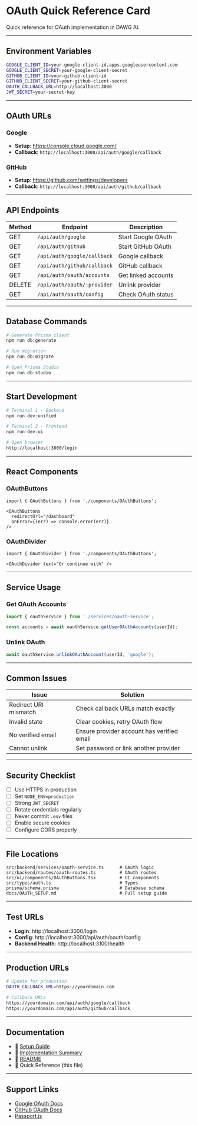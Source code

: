 # OAuth Quick Reference Card

Quick reference for OAuth implementation in DAWG AI.

---

## Environment Variables

```bash
GOOGLE_CLIENT_ID=your-google-client-id.apps.googleusercontent.com
GOOGLE_CLIENT_SECRET=your-google-client-secret
GITHUB_CLIENT_ID=your-github-client-id
GITHUB_CLIENT_SECRET=your-github-client-secret
OAUTH_CALLBACK_URL=http://localhost:3000
JWT_SECRET=your-secret-key
```

---

## OAuth URLs

### Google
- **Setup**: https://console.cloud.google.com/
- **Callback**: `http://localhost:3000/api/auth/google/callback`

### GitHub
- **Setup**: https://github.com/settings/developers
- **Callback**: `http://localhost:3000/api/auth/github/callback`

---

## API Endpoints

| Method | Endpoint | Description |
|--------|----------|-------------|
| GET | `/api/auth/google` | Start Google OAuth |
| GET | `/api/auth/github` | Start GitHub OAuth |
| GET | `/api/auth/google/callback` | Google callback |
| GET | `/api/auth/github/callback` | GitHub callback |
| GET | `/api/auth/oauth/accounts` | Get linked accounts |
| DELETE | `/api/auth/oauth/:provider` | Unlink provider |
| GET | `/api/auth/oauth/config` | Check OAuth status |

---

## Database Commands

```bash
# Generate Prisma client
npm run db:generate

# Run migration
npm run db:migrate

# Open Prisma Studio
npm run db:studio
```

---

## Start Development

```bash
# Terminal 1 - Backend
npm run dev:unified

# Terminal 2 - Frontend
npm run dev:ui

# Open browser
http://localhost:3000/login
```

---

## React Components

### OAuthButtons
```tsx
import { OAuthButtons } from './components/OAuthButtons';

<OAuthButtons
  redirectUrl="/dashboard"
  onError={(err) => console.error(err)}
/>
```

### OAuthDivider
```tsx
import { OAuthDivider } from './components/OAuthButtons';

<OAuthDivider text="Or continue with" />
```

---

## Service Usage

### Get OAuth Accounts
```typescript
import { oauthService } from './services/oauth-service';

const accounts = await oauthService.getUserOAuthAccounts(userId);
```

### Unlink OAuth
```typescript
await oauthService.unlinkOAuthAccount(userId, 'google');
```

---

## Common Issues

| Issue | Solution |
|-------|----------|
| Redirect URI mismatch | Check callback URLs match exactly |
| Invalid state | Clear cookies, retry OAuth flow |
| No verified email | Ensure provider account has verified email |
| Cannot unlink | Set password or link another provider |

---

## Security Checklist

- [ ] Use HTTPS in production
- [ ] Set `NODE_ENV=production`
- [ ] Strong `JWT_SECRET`
- [ ] Rotate credentials regularly
- [ ] Never commit `.env` files
- [ ] Enable secure cookies
- [ ] Configure CORS properly

---

## File Locations

```
src/backend/services/oauth-service.ts      # OAuth logic
src/backend/routes/oauth-routes.ts         # OAuth routes
src/ui/components/OAuthButtons.tsx         # UI components
src/types/auth.ts                          # Types
prisma/schema.prisma                       # Database schema
docs/OAUTH_SETUP.md                        # Full setup guide
```

---

## Test URLs

- **Login**: http://localhost:3000/login
- **Config**: http://localhost:3000/api/auth/oauth/config
- **Backend Health**: http://localhost:3100/health

---

## Production URLs

```bash
# Update for production
OAUTH_CALLBACK_URL=https://yourdomain.com

# Callback URLs
https://yourdomain.com/api/auth/google/callback
https://yourdomain.com/api/auth/github/callback
```

---

## Documentation

- 📘 [Setup Guide](./OAUTH_SETUP.md)
- 📗 [Implementation Summary](./OAUTH_IMPLEMENTATION_SUMMARY.md)
- 📙 [README](./OAUTH_README.md)
- 📕 Quick Reference (this file)

---

## Support Links

- [Google OAuth Docs](https://developers.google.com/identity/protocols/oauth2)
- [GitHub OAuth Docs](https://docs.github.com/en/developers/apps/building-oauth-apps)
- [Passport.js](http://www.passportjs.org/)
